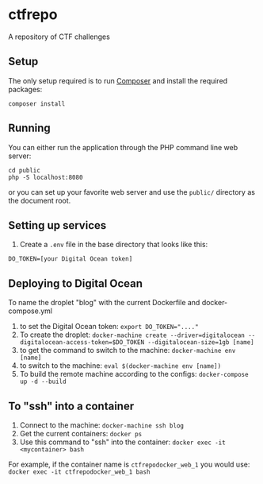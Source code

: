 # ctfrepo
A repository of CTF challenges

## Setup

The only setup required is to run [Composer](https://getcomposer.org) and install the required packages:

```
composer install
```

## Running

You can either run the application through the PHP command line web server:

```
cd public
php -S localhost:8080
```

or you can set up your favorite web server and use the `public/` directory as the document root.

## Setting up services

1. Create a `.env` file in the base directory that looks like this:

```
DO_TOKEN=[your Digital Ocean token]
```

## Deploying to Digital Ocean

To name the droplet "blog" with the current Dockerfile and docker-compose.yml

1. to set the Digital Ocean token: `export DO_TOKEN="...."`
2. To create the droplet: `docker-machine create --driver=digitalocean --digitalocean-access-token=$DO_TOKEN --digitalocean-size=1gb [name]`
3. to get the command to switch to the machine: `docker-machine env [name]`
4. to switch to the machine: `eval $(docker-machine env [name])`
5. To build the remote machine according to the configs: `docker-compose up -d --build`

## To "ssh" into a container

1. Connect to the machine: `docker-machine ssh blog`
2. Get the current containers: `docker ps`
3. Use this command to "ssh" into the container: `docker exec -it <mycontainer> bash`

For example, if the container name is `ctfrepodocker_web_1` you would use: `docker exec -it ctfrepodocker_web_1 bash`
